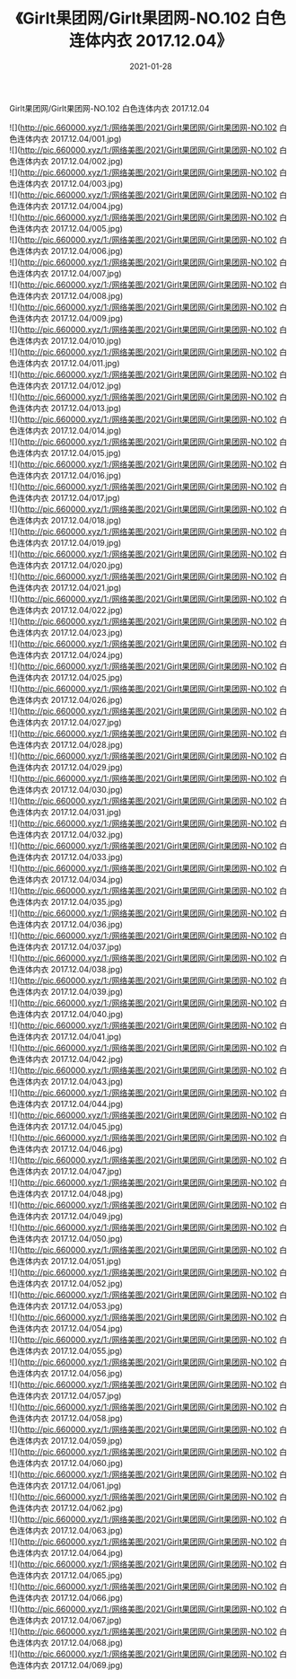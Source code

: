 ﻿---
layout: post
title:  《Girlt果团网/Girlt果团网-NO.102 白色连体内衣 2017.12.04》
date:   2021-01-28
img: http://pic.660000.xyz/1:/网络美图/2021/Girlt果团网/Girlt果团网-NO.102 白色连体内衣 2017.12.04/000.jpg
categories: [美女, 清纯, 唯美]
---

Girlt果团网/Girlt果团网-NO.102 白色连体内衣 2017.12.04

 ![](http://pic.660000.xyz/1:/网络美图/2021/Girlt果团网/Girlt果团网-NO.102 白色连体内衣 2017.12.04/001.jpg) <br>![](http://pic.660000.xyz/1:/网络美图/2021/Girlt果团网/Girlt果团网-NO.102 白色连体内衣 2017.12.04/002.jpg) <br>![](http://pic.660000.xyz/1:/网络美图/2021/Girlt果团网/Girlt果团网-NO.102 白色连体内衣 2017.12.04/003.jpg) <br>![](http://pic.660000.xyz/1:/网络美图/2021/Girlt果团网/Girlt果团网-NO.102 白色连体内衣 2017.12.04/004.jpg) <br>![](http://pic.660000.xyz/1:/网络美图/2021/Girlt果团网/Girlt果团网-NO.102 白色连体内衣 2017.12.04/005.jpg) <br>![](http://pic.660000.xyz/1:/网络美图/2021/Girlt果团网/Girlt果团网-NO.102 白色连体内衣 2017.12.04/006.jpg) <br>![](http://pic.660000.xyz/1:/网络美图/2021/Girlt果团网/Girlt果团网-NO.102 白色连体内衣 2017.12.04/007.jpg) <br>![](http://pic.660000.xyz/1:/网络美图/2021/Girlt果团网/Girlt果团网-NO.102 白色连体内衣 2017.12.04/008.jpg) <br>![](http://pic.660000.xyz/1:/网络美图/2021/Girlt果团网/Girlt果团网-NO.102 白色连体内衣 2017.12.04/009.jpg) <br>![](http://pic.660000.xyz/1:/网络美图/2021/Girlt果团网/Girlt果团网-NO.102 白色连体内衣 2017.12.04/010.jpg) <br>![](http://pic.660000.xyz/1:/网络美图/2021/Girlt果团网/Girlt果团网-NO.102 白色连体内衣 2017.12.04/011.jpg) <br>![](http://pic.660000.xyz/1:/网络美图/2021/Girlt果团网/Girlt果团网-NO.102 白色连体内衣 2017.12.04/012.jpg) <br>![](http://pic.660000.xyz/1:/网络美图/2021/Girlt果团网/Girlt果团网-NO.102 白色连体内衣 2017.12.04/013.jpg) <br>![](http://pic.660000.xyz/1:/网络美图/2021/Girlt果团网/Girlt果团网-NO.102 白色连体内衣 2017.12.04/014.jpg) <br>![](http://pic.660000.xyz/1:/网络美图/2021/Girlt果团网/Girlt果团网-NO.102 白色连体内衣 2017.12.04/015.jpg) <br>![](http://pic.660000.xyz/1:/网络美图/2021/Girlt果团网/Girlt果团网-NO.102 白色连体内衣 2017.12.04/016.jpg) <br>![](http://pic.660000.xyz/1:/网络美图/2021/Girlt果团网/Girlt果团网-NO.102 白色连体内衣 2017.12.04/017.jpg) <br>![](http://pic.660000.xyz/1:/网络美图/2021/Girlt果团网/Girlt果团网-NO.102 白色连体内衣 2017.12.04/018.jpg) <br>![](http://pic.660000.xyz/1:/网络美图/2021/Girlt果团网/Girlt果团网-NO.102 白色连体内衣 2017.12.04/019.jpg) <br>![](http://pic.660000.xyz/1:/网络美图/2021/Girlt果团网/Girlt果团网-NO.102 白色连体内衣 2017.12.04/020.jpg) <br>![](http://pic.660000.xyz/1:/网络美图/2021/Girlt果团网/Girlt果团网-NO.102 白色连体内衣 2017.12.04/021.jpg) <br>![](http://pic.660000.xyz/1:/网络美图/2021/Girlt果团网/Girlt果团网-NO.102 白色连体内衣 2017.12.04/022.jpg) <br>![](http://pic.660000.xyz/1:/网络美图/2021/Girlt果团网/Girlt果团网-NO.102 白色连体内衣 2017.12.04/023.jpg) <br>![](http://pic.660000.xyz/1:/网络美图/2021/Girlt果团网/Girlt果团网-NO.102 白色连体内衣 2017.12.04/024.jpg) <br>![](http://pic.660000.xyz/1:/网络美图/2021/Girlt果团网/Girlt果团网-NO.102 白色连体内衣 2017.12.04/025.jpg) <br>![](http://pic.660000.xyz/1:/网络美图/2021/Girlt果团网/Girlt果团网-NO.102 白色连体内衣 2017.12.04/026.jpg) <br>![](http://pic.660000.xyz/1:/网络美图/2021/Girlt果团网/Girlt果团网-NO.102 白色连体内衣 2017.12.04/027.jpg) <br>![](http://pic.660000.xyz/1:/网络美图/2021/Girlt果团网/Girlt果团网-NO.102 白色连体内衣 2017.12.04/028.jpg) <br>![](http://pic.660000.xyz/1:/网络美图/2021/Girlt果团网/Girlt果团网-NO.102 白色连体内衣 2017.12.04/029.jpg) <br>![](http://pic.660000.xyz/1:/网络美图/2021/Girlt果团网/Girlt果团网-NO.102 白色连体内衣 2017.12.04/030.jpg) <br>![](http://pic.660000.xyz/1:/网络美图/2021/Girlt果团网/Girlt果团网-NO.102 白色连体内衣 2017.12.04/031.jpg) <br>![](http://pic.660000.xyz/1:/网络美图/2021/Girlt果团网/Girlt果团网-NO.102 白色连体内衣 2017.12.04/032.jpg) <br>![](http://pic.660000.xyz/1:/网络美图/2021/Girlt果团网/Girlt果团网-NO.102 白色连体内衣 2017.12.04/033.jpg) <br>![](http://pic.660000.xyz/1:/网络美图/2021/Girlt果团网/Girlt果团网-NO.102 白色连体内衣 2017.12.04/034.jpg) <br>![](http://pic.660000.xyz/1:/网络美图/2021/Girlt果团网/Girlt果团网-NO.102 白色连体内衣 2017.12.04/035.jpg) <br>![](http://pic.660000.xyz/1:/网络美图/2021/Girlt果团网/Girlt果团网-NO.102 白色连体内衣 2017.12.04/036.jpg) <br>![](http://pic.660000.xyz/1:/网络美图/2021/Girlt果团网/Girlt果团网-NO.102 白色连体内衣 2017.12.04/037.jpg) <br>![](http://pic.660000.xyz/1:/网络美图/2021/Girlt果团网/Girlt果团网-NO.102 白色连体内衣 2017.12.04/038.jpg) <br>![](http://pic.660000.xyz/1:/网络美图/2021/Girlt果团网/Girlt果团网-NO.102 白色连体内衣 2017.12.04/039.jpg) <br>![](http://pic.660000.xyz/1:/网络美图/2021/Girlt果团网/Girlt果团网-NO.102 白色连体内衣 2017.12.04/040.jpg) <br>![](http://pic.660000.xyz/1:/网络美图/2021/Girlt果团网/Girlt果团网-NO.102 白色连体内衣 2017.12.04/041.jpg) <br>![](http://pic.660000.xyz/1:/网络美图/2021/Girlt果团网/Girlt果团网-NO.102 白色连体内衣 2017.12.04/042.jpg) <br>![](http://pic.660000.xyz/1:/网络美图/2021/Girlt果团网/Girlt果团网-NO.102 白色连体内衣 2017.12.04/043.jpg) <br>![](http://pic.660000.xyz/1:/网络美图/2021/Girlt果团网/Girlt果团网-NO.102 白色连体内衣 2017.12.04/044.jpg) <br>![](http://pic.660000.xyz/1:/网络美图/2021/Girlt果团网/Girlt果团网-NO.102 白色连体内衣 2017.12.04/045.jpg) <br>![](http://pic.660000.xyz/1:/网络美图/2021/Girlt果团网/Girlt果团网-NO.102 白色连体内衣 2017.12.04/046.jpg) <br>![](http://pic.660000.xyz/1:/网络美图/2021/Girlt果团网/Girlt果团网-NO.102 白色连体内衣 2017.12.04/047.jpg) <br>![](http://pic.660000.xyz/1:/网络美图/2021/Girlt果团网/Girlt果团网-NO.102 白色连体内衣 2017.12.04/048.jpg) <br>![](http://pic.660000.xyz/1:/网络美图/2021/Girlt果团网/Girlt果团网-NO.102 白色连体内衣 2017.12.04/049.jpg) <br>![](http://pic.660000.xyz/1:/网络美图/2021/Girlt果团网/Girlt果团网-NO.102 白色连体内衣 2017.12.04/050.jpg) <br>![](http://pic.660000.xyz/1:/网络美图/2021/Girlt果团网/Girlt果团网-NO.102 白色连体内衣 2017.12.04/051.jpg) <br>![](http://pic.660000.xyz/1:/网络美图/2021/Girlt果团网/Girlt果团网-NO.102 白色连体内衣 2017.12.04/052.jpg) <br>![](http://pic.660000.xyz/1:/网络美图/2021/Girlt果团网/Girlt果团网-NO.102 白色连体内衣 2017.12.04/053.jpg) <br>![](http://pic.660000.xyz/1:/网络美图/2021/Girlt果团网/Girlt果团网-NO.102 白色连体内衣 2017.12.04/054.jpg) <br>![](http://pic.660000.xyz/1:/网络美图/2021/Girlt果团网/Girlt果团网-NO.102 白色连体内衣 2017.12.04/055.jpg) <br>![](http://pic.660000.xyz/1:/网络美图/2021/Girlt果团网/Girlt果团网-NO.102 白色连体内衣 2017.12.04/056.jpg) <br>![](http://pic.660000.xyz/1:/网络美图/2021/Girlt果团网/Girlt果团网-NO.102 白色连体内衣 2017.12.04/057.jpg) <br>![](http://pic.660000.xyz/1:/网络美图/2021/Girlt果团网/Girlt果团网-NO.102 白色连体内衣 2017.12.04/058.jpg) <br>![](http://pic.660000.xyz/1:/网络美图/2021/Girlt果团网/Girlt果团网-NO.102 白色连体内衣 2017.12.04/059.jpg) <br>![](http://pic.660000.xyz/1:/网络美图/2021/Girlt果团网/Girlt果团网-NO.102 白色连体内衣 2017.12.04/060.jpg) <br>![](http://pic.660000.xyz/1:/网络美图/2021/Girlt果团网/Girlt果团网-NO.102 白色连体内衣 2017.12.04/061.jpg) <br>![](http://pic.660000.xyz/1:/网络美图/2021/Girlt果团网/Girlt果团网-NO.102 白色连体内衣 2017.12.04/062.jpg) <br>![](http://pic.660000.xyz/1:/网络美图/2021/Girlt果团网/Girlt果团网-NO.102 白色连体内衣 2017.12.04/063.jpg) <br>![](http://pic.660000.xyz/1:/网络美图/2021/Girlt果团网/Girlt果团网-NO.102 白色连体内衣 2017.12.04/064.jpg) <br>![](http://pic.660000.xyz/1:/网络美图/2021/Girlt果团网/Girlt果团网-NO.102 白色连体内衣 2017.12.04/065.jpg) <br>![](http://pic.660000.xyz/1:/网络美图/2021/Girlt果团网/Girlt果团网-NO.102 白色连体内衣 2017.12.04/066.jpg) <br>![](http://pic.660000.xyz/1:/网络美图/2021/Girlt果团网/Girlt果团网-NO.102 白色连体内衣 2017.12.04/067.jpg) <br>![](http://pic.660000.xyz/1:/网络美图/2021/Girlt果团网/Girlt果团网-NO.102 白色连体内衣 2017.12.04/068.jpg) <br>![](http://pic.660000.xyz/1:/网络美图/2021/Girlt果团网/Girlt果团网-NO.102 白色连体内衣 2017.12.04/069.jpg) <br>
